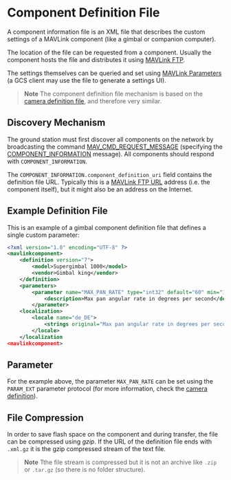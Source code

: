 # Component Definition File

A component information file is an XML file that describes the custom settings of a MAVLink component (like a gimbal or companion computer).

The location of the file can be requested from a component. Usually the component hosts the file and distributes it using [MAVLink FTP](../services/ftp.md).

The settings themselves can be queried and set using [MAVLink Parameters](../services/parameter.md) (a GCS client may use the file to generate a settings UI).

> **Note** The component definition file mechanism is based on the [camera definition file](../services/camera_def.md), and therefore very similar.

## Discovery Mechanism

The ground station must first discover all components on the network by broadcasting the command [MAV_CMD_REQUEST_MESSAGE](../messages/common.md#MAV_CMD_REQUEST_MESSAGE) (specifying the [COMPONENT_INFORMATION](../messages/common.md#COMPONENT_INFORMATION) message). All components should respond with `COMPONENT_INFORMATION`.

The `COMPONENT_INFORMATION.component_definition_uri` field contains the definition file URL. Typically this is a [MAVLink FTP URL](../services/ftp.md) address (i.e. the component itself), but it might also be an address on the Internet.

## Example Definition File

This is an example of a gimbal component definition file that defines a single custom parameter:

```XML
<?xml version="1.0" encoding="UTF-8" ?>
<mavlinkcomponent>
    <definition version="7">
        <model>Supergimbal 1000</model>
        <vendor>Gimbal king</vendor>
    </definition>
    <parameters>
        <parameter name="MAX_PAN_RATE" type="int32" default="60" min="1" max="360" step="1">
            <description>Max pan angular rate in degrees per second</description>
        </parameter>
    <localization>
        <locale name="de_DE">
            <strings original="Max pan angular rate in degrees per second" translated="Maximale Schwenkgeschwindigkeit in Grad pro Sekunde" />
        </locale>
    </localization
<mavlinkcomponent>
```

## Parameter

For the example above, the parameter `MAX_PAN_RATE` can be set using the `PARAM_EXT` parameter protocol (for more information, check the [camera definition](../services/camera_def.md)).

## File Compression

In order to save flash space on the component and during transfer, the file can be compressed using *gzip*. If the URL of the definition file ends with `.xml.gz` it is the gzip compressed stream of the text file.

> **Note** Tthe file stream is compressed but it is not an archive like `.zip` or `.tar.gz` (so there is no folder structure).
